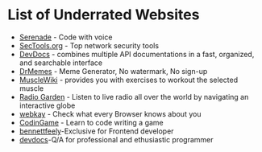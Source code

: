 # List of Underrated Websites

- [Serenade](https://serenade.ai/) - Code with voice
- [SecTools.org](https://sectools.org/) - Top network security tools
- [DevDocs](https://devdocs.io) - combines multiple API documentations in a fast, organized, and searchable interface
- [DrMemes](https://www.drmemes.com/) - Meme Generator, No watermark, No sign-up
- [MuscleWiki](https://musclewiki.com/) - provides you with exercises to workout the selected muscle
- [Radio Garden](https://radio.garden/) - Listen to live radio all over the world by navigating an interactive globe
- [webkay](https://webkay.robinlinus.com/) - Check what every Browser knows about you
- [CodinGame](https://www.codingame.com/) - Learn to code writing a game
- [bennettfeely](https://www.bennettfeely.com/clippy/)-Exclusive for Frontend developer
- [devdocs](https://www.stackoverflow.com/)-Q/A for professional and ethusiastic programmer


